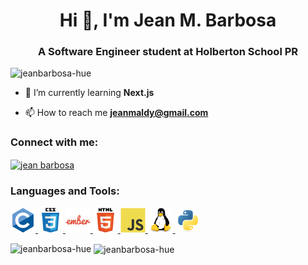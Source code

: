 <h1 align="center">Hi 👋, I'm Jean M. Barbosa</h1>
<h3 align="center">A Software Engineer student at Holberton School PR</h3>

<p align="left"> <img src="https://komarev.com/ghpvc/?username=jeanbarbosa-hue&label=Profile%20views&color=0e75b6&style=flat" alt="jeanbarbosa-hue" /> </p>

- 🌱 I’m currently learning **Next.js**

- 📫 How to reach me **jeanmaldy@gmail.com**

<h3 align="left">Connect with me:</h3>
<p align="left">
<a href="https://linkedin.com/in/jean barbosa" target="blank"><img align="center" src="https://raw.githubusercontent.com/rahuldkjain/github-profile-readme-generator/master/src/images/icons/Social/linked-in-alt.svg" alt="jean barbosa" height="30" width="40" /></a>
</p>

<h3 align="left">Languages and Tools:</h3>
<p align="left"> <a href="https://www.cprogramming.com/" target="_blank" rel="noreferrer"> <img src="https://raw.githubusercontent.com/devicons/devicon/master/icons/c/c-original.svg" alt="c" width="40" height="40"/> </a> <a href="https://www.w3schools.com/css/" target="_blank" rel="noreferrer"> <img src="https://raw.githubusercontent.com/devicons/devicon/master/icons/css3/css3-original-wordmark.svg" alt="css3" width="40" height="40"/> </a> <a href="https://emberjs.com/" target="_blank" rel="noreferrer"> <img src="https://raw.githubusercontent.com/devicons/devicon/master/icons/ember/ember-original-wordmark.svg" alt="ember" width="40" height="40"/> </a> <a href="https://www.w3.org/html/" target="_blank" rel="noreferrer"> <img src="https://raw.githubusercontent.com/devicons/devicon/master/icons/html5/html5-original-wordmark.svg" alt="html5" width="40" height="40"/> </a> <a href="https://developer.mozilla.org/en-US/docs/Web/JavaScript" target="_blank" rel="noreferrer"> <img src="https://raw.githubusercontent.com/devicons/devicon/master/icons/javascript/javascript-original.svg" alt="javascript" width="40" height="40"/> </a> <a href="https://www.linux.org/" target="_blank" rel="noreferrer"> <img src="https://raw.githubusercontent.com/devicons/devicon/master/icons/linux/linux-original.svg" alt="linux" width="40" height="40"/> </a> <a href="https://www.python.org" target="_blank" rel="noreferrer"> <img src="https://raw.githubusercontent.com/devicons/devicon/master/icons/python/python-original.svg" alt="python" width="40" height="40"/> </a> </p>

<p><img align="left" src="https://github-readme-stats.vercel.app/api/top-langs?username=jeanbarbosa-hue&show_icons=true&locale=en&layout=compact" alt="jeanbarbosa-hue" /></p>

<p>&nbsp;<img align="center" src="https://github-readme-stats.vercel.app/api?username=jeanbarbosa-hue&show_icons=true&locale=en" alt="jeanbarbosa-hue" /></p>

